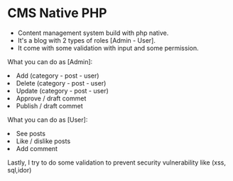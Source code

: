 # CMS Native PHP

- Content management system build with php native. 
- It's a blog with 2 types of roles [Admin - User].
- It come with some validation with input and some permission.

What you can do as [Admin]: 

  <li>Add    (category - post - user)</li>
  <li>Delete (category - post - user)</li>
  <li>Update (category - post - user)</li>
  <li>Approve / draft commet</li>
  <li>Publish / draft commet</li>
  
  
What you can do as [User]: 

  <li>See posts</li>
  <li>Like / dislike posts</li>
  <li>Add comment</li>
  
Lastly, I try to do some validation to prevent security vulnerability like (xss, sql,idor)
